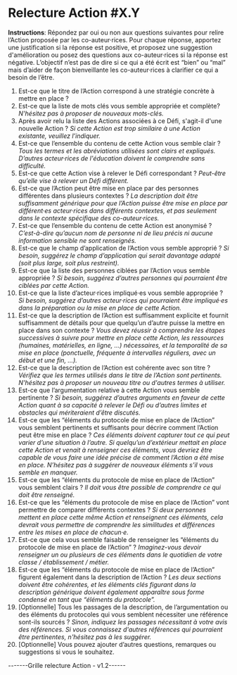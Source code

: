 # Relecture Action #X.Y

**Instructions**: Répondez par oui ou non aux questions suivantes pour relire l’Action proposée par les co-auteur·rices. Pour chaque réponse, apportez une justification si la réponse est positive, et proposez une suggestion d'amélioration ou posez des questions aux co-auteur·rices si la réponse est négative. L’objectif n’est pas de dire si ce qui a été écrit est “bien” ou “mal” mais d’aider de façon bienveillante les co-auteur·rices à clarifier ce qui a besoin de l’être.

1. Est-ce que le titre de l’Action correspond à une stratégie concrète à mettre en place ?
2. Est-ce que la liste de mots clés vous semble appropriée et complète? _N'hésitez pas à proposer de nouveaux mots-clés._
3. Après avoir relu la liste des Actions associées à ce Défi, s'agit-il d'une nouvelle Action ? _Si cette Action est trop similaire à une Action existante, veuillez l’indiquer._
4. Est-ce que l’ensemble du contenu de cette Action vous semble clair ? _Tous les termes et les abréviations utilisées sont clairs et expliqués. D’autres acteur·rices de l'éducation doivent le comprendre sans difficulté._
5. Est-ce que cette Action vise à relever le Défi correspondant ? _Peut-être qu’elle vise à relever un Défi différent._
6. Est-ce que l’Action peut être mise en place par des personnes différentes dans plusieurs contextes ? _La description doit être suffisamment générique pour que l’Action puisse être mise en place par différent·es acteur·rices dans différents contextes, et pas seulement dans le contexte spécifique des co-auteur·rices._
7. Est-ce que l’ensemble du contenu de cette Action est anonymisé ? _C’est-à-dire qu’aucun nom de personne ni de lieu précis ni aucune information sensible ne sont renseignés._
8. Est-ce que le champ d’application de l’Action vous semble approprié ? _Si besoin, suggérez le champ d’application qui serait davantage adapté (soit plus large, soit plus restreint)._
9. Est-ce que la liste des personnes ciblées par l’Action vous semble appropriée ? _Si besoin, suggérez d’autres personnes qui pourraient être ciblées par cette Action._
10. Est-ce que la liste d’acteur·rices impliqué·es vous semble appropriée ? _Si besoin, suggérez d’autres acteur·rices qui pourraient être impliqué·es dans la préparation ou la mise en place de cette Action._
11. Est-ce que la description de l’Action est suffisamment explicite et fournit suffisamment de détails pour que quelqu’un d’autre puisse la mettre en place dans son contexte ? _Vous devez réussir à comprendre les étapes successives à suivre pour mettre en place cette Action, les ressources (humaines, matérielles, en ligne, …) nécessaires, et la temporalité de sa mise en place (ponctuelle, fréquente à intervalles réguliers, avec un début et une fin, …)._
12. Est-ce que la description de l’Action est cohérente avec son titre ? _Vérifiez que les termes utilisés dans le titre de l’Action sont pertinents. N'hésitez pas à proposer un nouveau titre ou d'autres termes à utiliser._
13. Est-ce que l’argumentation relative à cette Action vous semble pertinente ? _Si besoin, suggérez d’autres arguments en faveur de cette Action quant à sa capacité à relever le Défi ou d’autres limites et obstacles qui mériteraient d’être discutés._
14. Est-ce que les “éléments du protocole de mise en place de l’Action” vous semblent pertinents et suffisants pour décrire comment l’Action peut être mise en place ? _Ces éléments doivent capturer tout ce qui peut varier d’une situation à l’autre. Si quelqu’un d’extérieur mettait en place cette Action et venait à renseigner ces éléments, vous devriez être capable de vous faire une idée précise de comment l’Action a été mise en place. N’hésitez pas à suggérer de nouveaux éléments s’il vous semble en manquer._
15. Est-ce que les “éléments du protocole de mise en place de l’Action” vous semblent clairs ? _Il doit vous être possible de comprendre ce qui doit être renseigné._
16. Est-ce que les “éléments du protocole de mise en place de l’Action” vont permettre de comparer différents contextes ? _Si deux personnes mettent en place cette même Action et renseignent ces éléments, cela devrait vous permettre de comprendre les similitudes et différences entre les mises en place de chacun·e._
17. Est-ce que cela vous semble faisable de renseigner les “éléments du protocole de mise en place de l’Action” ? _Imaginez-vous devoir renseigner un ou plusieurs de ces éléments dans le quotidien de votre classe / établissement / métier._
18. Est-ce que les “éléments du protocole de mise en place de l’Action” figurent également dans la description de l’Action ? _Les deux sections doivent être cohérentes, et les éléments clés figurant dans la description générique doivent également apparaître sous forme condensé en tant que “éléments du protocole”._
19. [Optionnelle] Tous les passages de la description, de l’argumentation ou des éléments du protocoles qui vous semblent nécessiter une référence sont-ils sourcés ? _Sinon, indiquez les passages nécessitant à votre avis des références. Si vous connaissez d'autres références qui pourraient être pertinentes, n'hésitez pas à les suggérer._
20. [Optionnelle] Vous pouvez ajouter d’autres questions, remarques ou suggestions si vous le souhaitez.

-------Grille relecture Action - v1.2------
